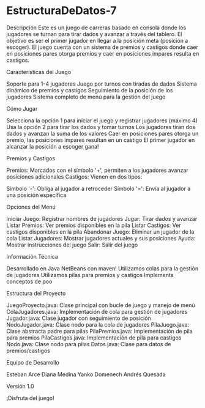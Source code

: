 # EstructuraDeDatos-7

Descripción
Este es un juego de carreras basado en consola donde los jugadores se turnan para tirar dados y avanzar a través del tablero. El objetivo es ser el primer jugador en llegar a la posición meta (posición a escoger). El juego cuenta con un sistema de premios y castigos donde caer en posiciones pares otorga premios y caer en posiciones impares resulta en castigos.







Características del Juego

Soporte para 1-4 jugadores
Juego por turnos con tiradas de dados
Sistema dinámico de premios y castigos
Seguimiento de la posición de los jugadores
Sistema completo de menú para la gestión del juego

Cómo Jugar

Selecciona la opción 1 para iniciar el juego y registrar jugadores (máximo 4)
Usa la opción 2 para tirar los dados y tomar turnos
Los jugadores tiran dos dados y avanzan la suma de los valores
Caer en posiciones pares otorga un premio, las posiciones impares resultan en un castigo
El primer jugador en alcanzar la posición a escoger gana!

Premios y Castigos

Premios: Marcados con el símbolo '+', permiten a los jugadores avanzar posiciones adicionales
Castigos: Vienen en dos tipos:

Símbolo '-': Obliga al jugador a retroceder
Símbolo '=': Envía al jugador a una posición específica



Opciones del Menú

Iniciar Juego: Registrar nombres de jugadores
Jugar: Tirar dados y avanzar
Listar Premios: Ver premios disponibles en la pila
Listar Castigos: Ver castigos disponibles en la pila
Abandonar Juego: Eliminar un jugador de la cola
Listar Jugadores: Mostrar jugadores actuales y sus posiciones
Ayuda: Mostrar instrucciones del juego
Salir: Salir del juego

Información Técnica

Desarrollado en Java NetBeans con maven! 
Utilizamos colas para la gestión de jugadores
Utilizamos pilas para premios y castigos
Implementa conceptos de poo

Estructura del Proyecto

JuegoProyecto.java: Clase principal con bucle de juego y manejo de menú
ColaJugadores.java: Implementación de cola para gestión de jugadores
Jugador.java: Clase jugador con seguimiento de posición
NodoJugador.java: Clase nodo para la cola de jugadores
PilaJuego.java: Clase abstracta padre para pilas
PilaPremios.java: Implementación de pila para premios
PilaCastigos.java: Implementación de pila para castigos
Nodo.java: Clase nodo para pilas
Datos.java: Clase para datos de premios/castigos




Equipo de Desarrollo

Esteban Arce
Diana Medina
Yanko Domenech
Andrés Quesada


Versión
1.0



¡Disfruta del juego!